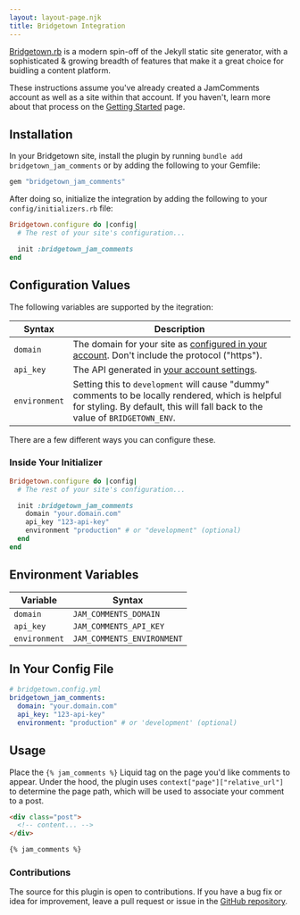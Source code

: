 ```yaml
---
layout: layout-page.njk
title: Bridgetown Integration
---
```


[Bridgetown.rb](https://bridgetownrb.com) is a modern spin-off of the Jekyll static site generator, with a sophisticated & growing breadth of features that make it a great choice for buidling a content platform.

These instructions assume you've already created a JamComments account as well as a site within that account. If you haven't, learn more about that process on the [Getting Started](/docs/getting-started) page.

## Installation

In your Bridgetown site, install the plugin by running `bundle add bridgetown_jam_comments` or by adding the following to your Gemfile:

```ruby
gem "bridgetown_jam_comments"
```

After doing so, initialize the integration by adding the following to your `config/initializers.rb` file:

```ruby
Bridgetown.configure do |config|
  # The rest of your site's configuration...

  init :bridgetown_jam_comments
end
```

## Configuration Values

The following variables are supported by the itegration:

| Syntax        | Description                                                                                                                                                                       |
| ------------- | --------------------------------------------------------------------------------------------------------------------------------------------------------------------------------- |
| `domain`      | The domain for your site as [configured in your account](https://go.jamcomments.com/sites). Don't include the protocol ("https").                                                 |
| `api_key`     | The API generated in [your account settings](https://go.jamcomments.com/settings).                                                                                                |
| `environment` | Setting this to `development` will cause "dummy" comments to be locally rendered, which is helpful for styling. By default, this will fall back to the value of `BRIDGETOWN_ENV`. |

There are a few different ways you can configure these.

### Inside Your Initializer

```ruby
Bridgetown.configure do |config|
  # The rest of your site's configuration...

  init :bridgetown_jam_comments
    domain "your.domain.com"
    api_key "123-api-key"
    environment "production" # or "development" (optional)
  end
end
```

## Environment Variables

| Variable      | Syntax                     |
| ------------- | -------------------------- |
| `domain`      | `JAM_COMMENTS_DOMAIN`      |
| `api_key`     | `JAM_COMMENTS_API_KEY`     |
| `environment` | `JAM_COMMENTS_ENVIRONMENT` |

## In Your Config File

```yml
# bridgetown.config.yml
bridgetown_jam_comments:
  domain: "your.domain.com"
  api_key: "123-api-key"
  environment: "production" # or 'development' (optional)
```

## Usage

Place the `{% jam_comments %}` Liquid tag on the page you'd like comments to appear. Under the hood, the plugin uses `context["page"]["relative_url"]` to determine the page path, which will be used to associate your comment to a post.

```html
<div class="post">
  <!-- content... -->
</div>

{% jam_comments %}
```

### Contributions

The source for this plugin is open to contributions. If you have a bug fix or idea for improvement, leave a pull request or issue in the [GitHub repository](https://github.com/alexmacarthur/bridgetown-jam-comments).
